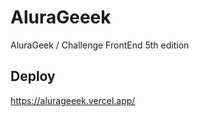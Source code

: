 # AluraGeeek
 AluraGeek / Challenge FrontEnd 5th edition

## Deploy

https://alurageeek.vercel.app/
